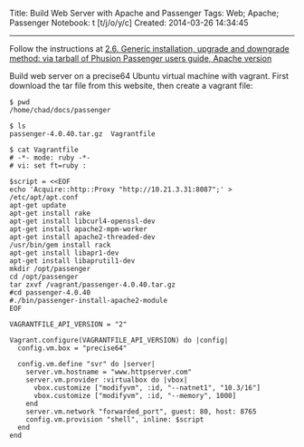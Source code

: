 Title: Build Web Server with Apache and Passenger
Tags: Web; Apache; Passenger
Notebook: t [t/j/o/y/c]
Created: 2014-03-26 14:34:45

------

Follow the instructions at [2.6. Generic installation, upgrade and downgrade method: via tarball of Phusion Passenger users guide, Apache version](http://www.modrails.com/documentation/Users%20guide%20Apache.html)

Build web server on a precise64 Ubuntu virtual machine with vagrant. First download the tar file from this website, then create a vagrant file:

    $ pwd
    /home/chad/docs/passenger

    $ ls
    passenger-4.0.40.tar.gz  Vagrantfile

    $ cat Vagrantfile
    # -*- mode: ruby -*-                                                            
    # vi: set ft=ruby :                                                             

    $script = <<EOF
    echo 'Acquire::http::Proxy "http://10.21.3.31:8087";' > /etc/apt/apt.conf
    apt-get update
    apt-get install rake
    apt-get install libcurl4-openssl-dev
    apt-get install apache2-mpm-worker
    apt-get install apache2-threaded-dev
    /usr/bin/gem install rack
    apt-get install libapr1-dev
    apt-get install libaprutil1-dev
    mkdir /opt/passenger
    cd /opt/passenger
    tar zxvf /vagrant/passenger-4.0.40.tar.gz
    #cd passenger-4.0.40
    #./bin/passenger-install-apache2-module
    EOF

    VAGRANTFILE_API_VERSION = "2"

    Vagrant.configure(VAGRANTFILE_API_VERSION) do |config|
      config.vm.box = "precise64"

      config.vm.define "svr" do |server|
        server.vm.hostname = "www.httpserver.com"
        server.vm.provider :virtualbox do |vbox|
          vbox.customize ["modifyvm", :id, "--natnet1", "10.3/16"]
          vbox.customize ["modifyvm", :id, "--memory", 1000]
        end
        server.vm.network "forwarded_port", guest: 80, host: 8765
        config.vm.provision "shell", inline: $script
      end
    end
